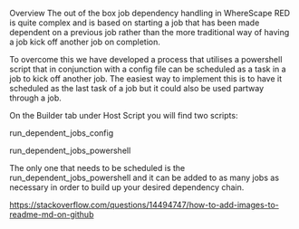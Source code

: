 Overview
The out of the box job dependency handling in WhereScape RED is quite complex and is based on starting a job that has been made dependent on a previous job rather than the more traditional way of having a job kick off another job on completion.

To overcome this we have developed a process that utilises a powershell script that in conjunction with a config file can be scheduled as a task in a job to kick off another job. The easiest way to implement this is to have it scheduled as the last task of a job but it could also be used partway through a job.

On the Builder tab under Host Script you will find two scripts:

run_dependent_jobs_config

run_dependent_jobs_powershell


The only one that needs to be scheduled is the run_dependent_jobs_powershell and it can be added to as many jobs as necessary in order to build up your desired dependency chain.

https://stackoverflow.com/questions/14494747/how-to-add-images-to-readme-md-on-github
